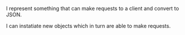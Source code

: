 I represent something that can make requests to a client and convert to JSON.

I can instatiate new objects which in turn are able to make requests.
